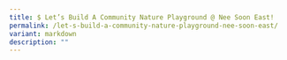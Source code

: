 ```yaml
---
title: $ Let’s Build A Community Nature Playground @ Nee Soon East!
permalink: /let-s-build-a-community-nature-playground-nee-soon-east/
variant: markdown
description: ""
---
```

